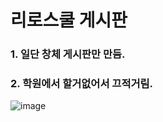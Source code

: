 # 리로스쿨 게시판
### 1. 일단 창체 게시판만 만듬.
### 2. 학원에서 할거없어서 끄적거림.

![image](https://github.com/jaebins/RiroSchool/assets/70888275/6566ed09-b1c1-4290-9b02-a9ead3e6841e)

